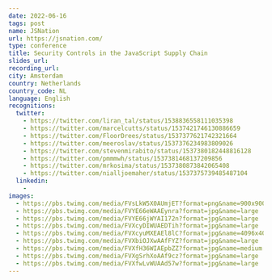 ```yaml
---
date: 2022-06-16
tags: post
name: JSNation
url: https://jsnation.com/
type: conference
title: Security Controls in the JavaScript Supply Chain
slides_url:
recording_url:
city: Amsterdam
country: Netherlands
country_code: NL
language: English
recognitions:
  twitter:
    - https://twitter.com/liran_tal/status/1538836558111035398
    - https://twitter.com/marcelcutts/status/1537421746130886659
    - https://twitter.com/FloorDrees/status/1537377621742321664
    - https://twitter.com/meeroslav/status/1537376234983809026
    - https://twitter.com/stevenmirabito/status/1537380182448816128
    - https://twitter.com/pmmmwh/status/1537381468137209856
    - https://twitter.com/mrkosima/status/1537380873842065408
    - https://twitter.com/nialljoemaher/status/1537375739485487104
  linkedin:
    - 
images:
  - https://pbs.twimg.com/media/FVsLkW5X0AUmjET?format=png&name=900x900
  - https://pbs.twimg.com/media/FVYE66eWAAEynra?format=jpg&name=large
  - https://pbs.twimg.com/media/FVYE66jWYAI172n?format=jpg&name=large
  - https://pbs.twimg.com/media/FVXcyDIWUAEDTih?format=jpg&name=large
  - https://pbs.twimg.com/media/FVXcyuMXEAEl8lC?format=jpg&name=4096x4096
  - https://pbs.twimg.com/media/FVXbiOJXwAAfFYZ?format=jpg&name=large
  - https://pbs.twimg.com/media/FVXfH36WIAEpbZZ?format=jpg&name=medium
  - https://pbs.twimg.com/media/FVXgSrhXoAAf9cz?format=jpg&name=large
  - https://pbs.twimg.com/media/FVXfwLvWUAAd57w?format=jpg&name=large
---
```

